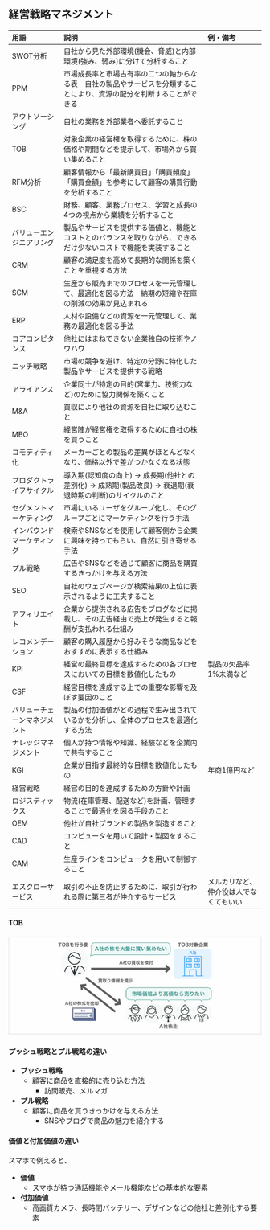 ## 経営戦略マネジメント
用語 | 説明 | 例・備考
:- | :- | :-
SWOT分析 | 自社から見た外部環境(機会、脅威)と内部環境(強み、弱み)に分けて分析すること
PPM | 市場成長率と市場占有率の二つの軸からなる表　自社の製品やサービスを分類することにより、資源の配分を判断することができる
アウトソーシング | 自社の業務を外部業者へ委託すること
TOB | 対象企業の経営権を取得するために、株の価格や期間などを提示して、市場外から買い集めること
RFM分析 | 顧客情報から「最新購買日」「購買頻度」「購買金額」を参考にして顧客の購買行動を分析すること
BSC | 財務、顧客、業務プロセス、学習と成長の4つの視点から業績を分析すること
バリューエンジニアリング | 製品やサービスを提供する価値と、機能とコストとのバランスを取りながら、できるだけ少ないコストで機能を実装すること
CRM | 顧客の満足度を高めて長期的な関係を築くことを重視する方法
SCM | 生産から販売までのプロセスを一元管理して、最適化を図る方法　納期の短縮や在庫の削減の効果が見込まれる
ERP | 人材や設備などの資源を一元管理して、業務の最適化を図る手法
コアコンピタンス | 他社にはまねできない企業独自の技術やノウハウ
ニッチ戦略 | 市場の競争を避け、特定の分野に特化した製品やサービスを提供する戦略
アライアンス | 企業同士が特定の目的(営業力、技術力など)のために協力関係を築くこと
M&A | 買収により他社の資源を自社に取り込むこと
MBO | 経営陣が経営権を取得するために自社の株を買うこと
コモディティ化 | メーカーごとの製品の差異がほとんどなくなり、価格以外で差がつかなくなる状態
プロダクトライフサイクル | 導入期(認知度の向上) → 成長期(他社との差別化) → 成熟期(製品改良) → 衰退期(衰退時期の判断)のサイクルのこと
セグメントマーケティング | 市場にいるユーザをグループ化し、そのグループごとにマーケティングを行う手法
インバウンドマーケティング | 検索やSNSなどを使用して顧客側から企業に興味を持ってもらい、自然に引き寄せる手法
プル戦略 | 広告やSNSなどを通じて顧客に商品を購買するきっかけを与える方法
SEO | 自社のウェブページが検索結果の上位に表示されるように工夫すること
アフィリエイト | 企業から提供される広告をブログなどに掲載し、その広告経由で売上が発生すると報酬が支払われる仕組み
レコメンデーション | 顧客の購入履歴から好みそうな商品などをおすすめに表示する仕組み
KPI | 経営の最終目標を達成するための各プロセスにおいての目標を数値化したもの | 製品の欠品率1%未満など
CSF | 経営目標を達成する上での重要な影響を及ぼす要因のこと
バリューチェーンマネジメント | 製品の付加価値がどの過程で生み出されているかを分析し、全体のプロセスを最適化する方法
ナレッジマネジメント | 個人が持つ情報や知識、経験などを企業内で共有すること
KGI | 企業が目指す最終的な目標を数値化したもの | 年商1億円など
経営戦略 | 経営の目的を達成するための方針や計画
ロジスティックス | 物流(在庫管理、配送など)を計画、管理することで最適化を図る手段のこと
OEM | 他社が自社ブランドの製品を製造すること
CAD | コンピュータを用いて設計・製図をすること
CAM | 生産ラインをコンピュータを用いて制御すること
エスクローサービス | 取引の不正を防止するために、取引が行われる際に第三者が仲介するサービス | メルカリなど、仲介役は人でなくてもいい

#### TOB
![](images/TOB.jpg)

#### プッシュ戦略とプル戦略の違い
- **プッシュ戦略**
  - 顧客に商品を直接的に売り込む方法
    - 訪問販売、メルマガ
- **プル戦略**
  - 顧客に商品を買うきっかけを与える方法
    - SNSやブログで商品の魅力を紹介する

#### 価値と付加価値の違い
スマホで例えると、
- **価値**
  - スマホが持つ通話機能やメール機能などの基本的な要素
- **付加価値**
  - 高画質カメラ、長時間バッテリー、デザインなどの他社と差別化する要素
